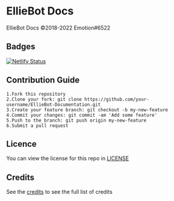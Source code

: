 # EllieBot Docs

EllieBot Docs ©2018-2022 Emotion#6522

## Badges

[![Netlify Status](https://api.netlify.com/api/v1/badges/59b2c52e-91cf-496f-b520-cf3915215be1/deploy-status)](https://app.netlify.com/sites/elliebotdocs/deploys)

## Contribution Guide

```
1.Fork this repository
2.Clone your fork: git clone https://github.com/your-username/EllieBot-Documentation.git
3.Create your feature branch: git checkout -b my-new-feature
4.Commit your changes: git commit -am 'Add some feature'
5.Push to the branch: git push origin my-new-feature
6.Submit a pull request
```

## Licence

You can view the license for this repo in [LICENSE](LICENSE)

## Credits
See the [credits](https://docs.emotionchild.com/credits) to see the full list of credits
